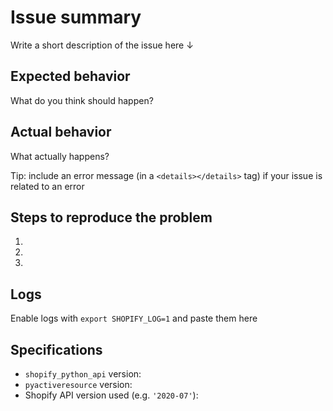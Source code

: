 # Issue summary

Write a short description of the issue here ↓



## Expected behavior

What do you think should happen?



## Actual behavior

What actually happens?

Tip: include an error message (in a `<details></details>` tag) if your issue is related to an error



## Steps to reproduce the problem

1.
1.
1.

## Logs
Enable logs with `export SHOPIFY_LOG=1` and paste them here



## Specifications

- `shopify_python_api` version:
- `pyactiveresource` version:
- Shopify API version used (e.g. `'2020-07'`):
